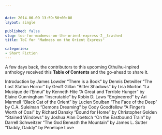 ```yaml
---


date: 2014-06-09 13:59:50+00:00
layout: single

published: false
slug: toc-for-madness-on-the-orient-express-2__trashed
title: ToC for "Madness on the Orient Express"

categories:
- Short Fiction
---
```


A few days back, the contributors to this upcoming Cthulhu-inpired anthology received this **Table of Contents** and the go-ahead to share it.


Introduction by James Lowder
“There is a Book” by Dennis Detwiller
“The Lost Station Horror” by Geoff Gillan
“Bitter Shadows” by Lisa Morton
“La Musique de l’Ennui” by Kenneth Hite
“A Great and Terrible Hunger” by Elaine Cunningham
“Inscrutable” by Robin D. Laws
“Engineered” by Ari Marmell
“Black Cat of the Orient” by Lucien Soulban
“The Face of the Deep” by C.A. Suleiman
“Demons Dreaming” by Cody Goodfellow
“A Finger’s Worth of Coal” by Richard Dansky
“Bound for Home” by Christopher Golden
“Stained Windows” by Joshua Alan Doetsch
“On the Eastbound Train” by Darrell Schweitzer
“The God Beneath the Mountain” by James L. Sutter
“Daddy, Daddy” by Penelope Love
